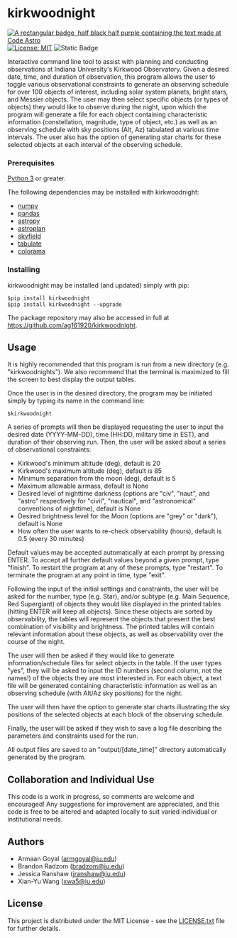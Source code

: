 # kirkwoodnight

[![A rectangular badge, half black half purple containing the text made at Code Astro](https://img.shields.io/badge/Made%20at-Code/Astro-blueviolet.svg)](https://semaphorep.github.io/codeastro/)
[![License: MIT](https://img.shields.io/badge/License-MIT-yellow.svg)](https://opensource.org/licenses/MIT)
![Static Badge](https://img.shields.io/badge/PyPI_Package-1.0.2-green)

Interactive command line tool to assist with planning and conducting observations at Indiana University's Kirkwood Observatory. Given a desired date, time, and duration of observation, this program allows the user to toggle various observational constraints to generate an observing schedule for over 100 objects of interest, including solar system planets, bright stars, and Messier objects. The user may then select specific objects (or types of objects) they would like to observe during the night, upon which the program will generate a file for each object containing characteristic information (constellation, magnitude, type of object, etc.) as well as an observing schedule with sky positions (Alt, Az) tabulated at various time intervals. The user also has the option of generating star charts for these selected objects at each interval of the observing schedule.

### Prerequisites
[Python 3](https://www.python.org/downloads/) or greater.

The following dependencies may be installed with kirkwoodnight:
- [numpy](https://numpy.org)
- [pandas](https://pandas.pydata.org)
- [astropy](https://www.astropy.org)
- [astroplan](https://astroplan.readthedocs.io/en/latest/#)
- [skyfield](https://rhodesmill.org/skyfield/)
- [tabulate](https://pypi.org/project/tabulate/)
- [colorama](https://pypi.org/project/colorama/)

### Installing

kirkwoodnight may be installed (and updated) simply with pip:

    $pip install kirkwoodnight
    $pip install kirkwoodnight --upgrade

The package repository may also be accessed in full at https://github.com/ag161920/kirkwoodnight.

## Usage

It is highly recommended that this program is run from a new directory (e.g. "kirkwoodnights"). We also recommend that the terminal is maximized to fill the screen to best display the output tables.

Once the user is in the desired directory, the program may be initiated simply by typing its name in the command line:

    $kirkwoodnight

A series of prompts will then be displayed requesting the user to input the desired date (YYYY-MM-DD), time (HH:DD, military time in EST), and duration of their observing run. Then, the user will be asked about a series of observational constraints:
- Kirkwood's minimum altitude (deg), default is 20
- Kirkwood's maximum altitude (deg), default is 85
- Minimum separation from the moon (deg), default is 5
- Maximum allowable airmass, default is None
- Desired level of nighttime darkness (options are "civ", "naut", and "astro" respectively for "civil", "nautical", and "astronomical" conventions of nighttime), default is None
- Desired brightness level for the Moon (options are "grey" or "dark"), default is None
- How often the user wants to re-check observability (hours), default is 0.5 (every 30 minutes)

Default values may be accepted automatically at each prompt by pressing ENTER. 
To accept all further default values beyond a given prompt, type "finish".
To restart the program at any of these prompts, type "restart".
To terminate the program at any point in time, type "exit".

Following the input of the initial settings and constraints, the user will be asked for the number, type (e.g. Star), and/or subtype (e.g. Main Sequence, Red Supergiant) of objects they would like displayed in the printed tables (hitting ENTER will keep all objects). Since these objects are sorted by observability, the tables will represent the objects that present the best combination of visibility and brightness. The printed tables will contain relevant information about these objects, as well as observability over the course of the night.

The user will then be asked if they would like to generate information/schedule files for select objects in the table. If the user types "yes", they will be asked to input the ID numbers (second column, not the names!) of the objects they are most interested in. For each object, a text file will be generated containing characteristic information as well as an observing schedule (with Alt/Az sky positions) for the night. 

The user will then have the option to generate star charts illustrating the sky positions of the selected objects at each block of the observing schedule.

Finally, the user will be asked if they wish to save a log file describing the parameters and constraints used for the run.

All output files are saved to an "output/[date_time]" directory automatically generated by the program.

## Collaboration and Individual Use
This code is a work in progress, so comments are welcome and encouraged! Any suggestions for improvement are appreciated, and this code is free to be altered and adapted locally to suit varied individual or institutional needs.

## Authors
  - Armaan Goyal (armgoyal@iu.edu)
  - Brandon Radzom (bradzom@iu.edu)
  - Jessica Ranshaw (jranshaw@iu.edu)
  - Xian-Yu Wang (xwa5@iu.edu)

## License

This project is distributed under the MIT License - see the [LICENSE.txt](LICENSE.txt) file for further
details.


